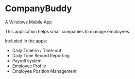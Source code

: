 # CompanyBuddy
A Windows Mobile App

This application helps small companies to manage employees.

Included in the apps:
* Daily Time-in / Time-out
* Daily Time Record Reporting
* Payroll system
* Employee Profile
* Employee Position Management
